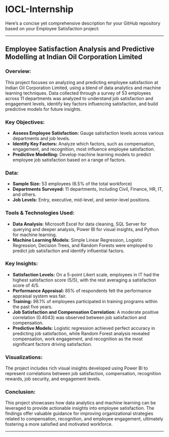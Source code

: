 # IOCL-Internship
Here’s a concise yet comprehensive description for your GitHub repository based on your Employee Satisfaction project:

---

## Employee Satisfaction Analysis and Predictive Modelling at Indian Oil Corporation Limited

### Overview:
This project focuses on analyzing and predicting employee satisfaction at Indian Oil Corporation Limited, using a blend of data analytics and machine learning techniques. Data collected through a survey of 53 employees across 11 departments was analyzed to understand job satisfaction and engagement levels, identify key factors influencing satisfaction, and build predictive models for future insights.

### Key Objectives:
- **Assess Employee Satisfaction:** Gauge satisfaction levels across various departments and job levels.
- **Identify Key Factors:** Analyze which factors, such as compensation, engagement, and recognition, most influence employee satisfaction.
- **Predictive Modelling:** Develop machine learning models to predict employee job satisfaction based on a range of factors.
  
### Data:
- **Sample Size:** 53 employees (6.5% of the total workforce)
- **Departments Surveyed:** 11 departments, including Civil, Finance, HR, IT, and others.
- **Job Levels:** Entry, executive, mid-level, and senior-level positions.

### Tools & Technologies Used:
- **Data Analysis:** Microsoft Excel for data cleaning, SQL Server for querying and deeper analysis, Power BI for visual insights, and Python for machine learning.
- **Machine Learning Models:** Simple Linear Regression, Logistic Regression, Decision Trees, and Random Forests were employed to predict job satisfaction and identify influential factors.
  
### Key Insights:
- **Satisfaction Levels:** On a 5-point Likert scale, employees in IT had the highest satisfaction score (5/5), with the rest averaging a satisfaction score of 4/5.
- **Performance Appraisal:** 85% of respondents felt the performance appraisal system was fair.
- **Training:** 98.1% of employees participated in training programs within the past five years.
- **Job Satisfaction and Compensation Correlation:** A moderate positive correlation (0.4043) was observed between job satisfaction and compensation.
- **Predictive Models:** Logistic regression achieved perfect accuracy in predicting job satisfaction, while Random Forest analysis revealed compensation, work engagement, and recognition as the most significant factors driving satisfaction.

### Visualizations:
The project includes rich visual insights developed using Power BI to represent correlations between job satisfaction, compensation, recognition rewards, job security, and engagement levels.

### Conclusion:
This project showcases how data analytics and machine learning can be leveraged to provide actionable insights into employee satisfaction. The findings offer valuable guidance for improving organizational strategies related to compensation, recognition, and employee engagement, ultimately fostering a more satisfied and motivated workforce.

---
